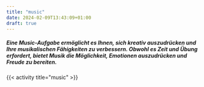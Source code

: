 ```yaml
---
title: "music"
date: 2024-02-09T13:43:09+01:00
draft: true
---
```


##### Eine Music-Aufgabe ermöglicht es Ihnen, sich kreativ auszudrücken und Ihre musikalischen Fähigkeiten zu verbessern. Obwohl es Zeit und Übung erfordert, bietet Musik die Möglichkeit, Emotionen auszudrücken und Freude zu bereiten.

<!--more-->

{{< activity title="music" >}}
